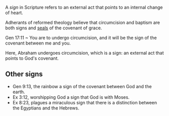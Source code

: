 
A *sign* in Scripture refers to an external act that points to an
internal change of heart.

Adherants of reformed theology believe that circumcision and
baptism are both signs and [seals](Seal "Seal") of the covenant of
grace.

Gen 17:11 
  ~ You are to undergo circumcision, and it will be the sign of the
    covenant between me and you.

Here, Abraham undergoes circumcision, which is a sign: an external
act that points to God's covenant.

## Other signs

-   Gen 9:13, the rainbow a sign of the covenant between God and
    the earth.
-   Ex 3:12, worshipping God a sign that God is with Moses.
-   Ex 8:23, plagues a miraculous sign that there is a distinction
    between the Egyptians and the Hebrews.



